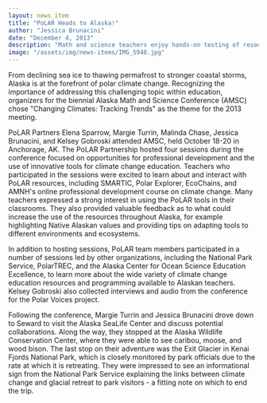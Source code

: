 ```yaml
---
layout: news_item
title: "PoLAR Heads to Alaska!"
author: "Jessica Brunacini"
date: "December 4, 2013"
description: "Math and science teachers enjoy hands-on testing of resources."
image: "/assets/img/news-items/IMG_5948.jpg"
---
```


From declining sea ice to thawing permafrost to stronger coastal storms, Alaska is at the forefront of polar climate change.  Recognizing the importance of addressing this challenging topic within education, organizers for the biennial Alaska Math and Science Conference (AMSC) chose "Changing Climates: Tracking Trends" as the theme for the 2013 meeting.

PoLAR Partners Elena Sparrow, Margie Turrin, Malinda Chase, Jessica Brunacini, and Kelsey Gobroski attended AMSC, held October 18-20 in Anchorage, AK.  The PoLAR Partnership hosted four sessions during the conference focused on opportunities for professional development and the use of innovative tools for climate change education.  Teachers who participated in the sessions were excited to learn about and interact with PoLAR resources, including SMARTIC, Polar Explorer, EcoChains, and AMNH's online professional development course on climate change.  Many teachers expressed a strong interest in using the PoLAR tools in their classrooms.  They also provided valuable feedback as to what could increase the use of the resources throughout Alaska, for example highlighting Native Alaskan values and providing tips on adapting tools to different environments and ecosystems.

In addition to hosting sessions, PoLAR team members participated in a number of sessions led by other organizations, including the National Park Service, PolarTREC, and the Alaska Center for Ocean Science Education Excellence, to learn more about the wide variety of climate change education resources and programming available to Alaskan teachers.  Kelsey Gobroski also collected interviews and audio from the conference for the Polar Voices project.

Following the conference, Margie Turrin and Jessica Brunacini drove down to Seward to visit the Alaska SeaLife Center and discuss potential collaborations.  Along the way, they stopped at the Alaska Wildlife Conservation Center, where they were able to see caribou, moose, and wood bison.  The last stop on their adventure was the Exit Glacier in Kenai Fjords National Park, which is closely monitored by park officials due to the rate at which it is retreating.  They were impressed to see an informational sign from the National Park Service explaining the links between climate change and glacial retreat to park visitors - a fitting note on which to end the trip.
